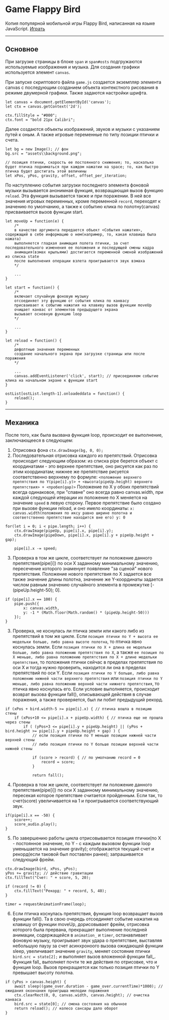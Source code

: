 # Game Flappy Bird

Копия популярной мобильной игры Flappy Bird, написанная на языке JavaScript. [Играть](https://progivt19.github.io/jsTeamG/)

---

## Основное
При загрузке страницы в блоке `span` и `span#osts` подгружаются используемые изображения и музыка. Для создания графики используется элемент `canvas`.

При запуске скриптового файла `game.js` создается экземпляр элемента canvas с последующим созданием объекта контекстного рисования в режиме двумерной графики. Также задаются настройки шрифта.
```JS
let canvas = document.getElementById('canvas');
let ctx = canvas.getContext('2d');

ctx.fillStyle = "#000";
ctx.font = "bold 21px Calibri";
```

Далее создаются объекты изображений, звуков и музыки с указанием путей к оным. А также игровые переменные по типу позиции птички и счета.
```JS
let bg = new Image(); // фон
bg.src = "assets\\background.png";

// позиция птички, скорость ее постоянного снижения; то, насколько будет птичка подниматься при каждом нажатии на space; то, как быстро птичка будет достигать этой величины
let xPos, yPos, gravity, offset, offset_per_iteration;
```

По наступлению события загрузки последнего элемента фоновой музыки вызывается анонимная функция, возвращающая вызов функцию `reload`. Эта функция вызывается также и при поражении. В ней все значения игровых переменных, кроме переменной `record`, переходят к значению по умолчанию, а также к событию клика по полотну(canvas) присваивается вызов функции start.

```JS
let moveUp = function(e) {
	/*
	в качестве аргумента передается объект <События нажатия>, содержащий в себе информацию о нем(например, то, какая клавиша была нажата)
	выполняется гладкая анимация полета птички, за счет последовательного изменения ее положения и последующей смены кадра
	анимация(взмах крыльями) достигается переменной сменой изображений из списка state
	после выполнения операции взлета проигрывается звук взмаха
	*/

	...
}

let start = function() {
	/*
	включает случайную фоновую музыку
	отсоединяет эту функцию от события клика по канвасу
	присваивает к событию нажатия на клавиву вызов функции moveUp
	очищает канвас от элементов предыдущего экрана
	вызывает основную функцию loop
	*/

	...
}

let reload = function() {
	/*
	дефолтные значения переменных
	создание начального экрана при загрузке страницы или после поражения
	*/

	...
	canvas.addEventListener('click', start); // присоединяем событие клика на начальном экране к функции start
}

ostList[ostList.length-1].onloadeddata = function() {
	reload();
}
```

---

## Механика

После того, как была вызвана функция loop, происходит ее выполнение, заключающееся в следующем:
1. Отрисовка фона `ctx.drawImage(bg, 0, 0);`
2. Последовательная отрисовка каждого из препятствий. Отрисовка происходит следующим образом: из списка pipe берется объект с координатами - это верхнее препятствие, оно рисуется как раз по этим координатам; нижнее же препятствие рисуется соответственно верхнему по формуле:
`<положение верхнего препятствия по Y(pipe[i].y)> + <высота(pipeUp.height) верхнего препятствия> + <пробел(gap)>`
Положение по X у обоих препятствий всегда одинаковое, при "спавне" оно всегда равно canvas.width, при каждой следующей итерации их положение по X меняется на значение `speed` в левую сторону. Первое препятствие было создано при вызове функции reload, и оно имело координаты:
`x: canvas.width(положения по иксу равно ширине полотна и соответственно препятствие находится вне его) y: 0`
```JS
for(let i = 0; i < pipe.length; i++) {
	ctx.drawImage(pipeUp, pipe[i].x, pipe[i].y);
	ctx.drawImage(pipeDown, pipe[i].x, pipe[i].y + pipeUp.height + gap);

	pipe[i].x -= speed;
```
3. Проверка в том же цикле, соответствует ли положение данного препятствия(pipe[i]) по оси X заданному минимальному значению, пересечение которого знаменует появление "за сценой" нового препятствия. Положение нового препятствия по X задается все также значение длины полотна, значение же Y-координаты задается числом равным значению случайного элемента в промежутке [-(pipeUp.height-50); 0].
```JS
if (pipe[i].x == 100) {
	pipe.push({
		x: canvas.width,
		y: -1 * (Math.floor(Math.random() * (pipeUp.height-50)))
	});
}
```
3. Проверка, не коснулась ли птичка земли или какого либо из препятствий в том же цикле. Если `позиция птички по Y + высота ее модельки больше, либо равна высоте полотна`, то птичка явно коснулась земли. Если `позиция птички по X + длина ее модельки больше, либо равна положению препятствия по X`, а также `ее позиция по X меньше, либо равна положению препятствия по X + длине модельки препятствия`, то положения птички сейчас в пределах препятствия по оси X и тогда нужно проверить, находится ли она в пределах препятствий по оси Y. Если `позиция птички по Y больше, либо равна положению нижней части верхнего препятствия` или `позиция птички по Y меньше, либо равна положению верхней части нижнего препятствия`, то птичка явно коснулась его. Если условие выполняется, происходит возврат вызова функции fall(), описывающей действия в случае поражения, а также проверяется, был ли побит предыдущий рекорд.
```JS
if (xPos + bird.width-5 >= pipe[i].x) { // птичка вошла в позицию стены
	if (xPos+10 <= pipe[i].x + pipeUp.width) { // птичка еще не прошла через стены
		if ( (yPos+3 <= pipe[i].y + pipeUp.height) || (yPos + bird.height >= pipe[i].y + pipeUp.height + gap) ) {
			// если позиция птички по Y меньше позиции нижней части верхней стены
			// либо позиция птички по Y больше позиции верхней части нижней стены

			if (score > record) { // по умолчанию record = 0
				record = score;
			}

			return fall();
```
4. Проверка в том же цикле, соответствует ли положение данного препятствия(pipe[i]) по оси X заданному минимальному значению, пересекая которое препятствие считается пройденным. Если так, то счет(score) увеличивается на 1 и проигрывается соответствующий звук.
```JS
if(pipe[i].x == -50) {
	score++;
	score_audio.play();
}
```
5. По завершению работы цикла отрисовывается позиция птички(по X - постоянное значение, по Y - с каждым вызовом функции loop уменьшается на значение gravity); отображается текущий счет и рекорд(если таковой был поставлен ранее); запрашивается следующий фрейм.
```JS
ctx.drawImage(bird, xPos, yPos);
yPos += gravity; // действие гравитации
ctx.fillText("Счет: " + score, 5, 20);

if (record != 0) {
	ctx.fillText("Рекорд: " + record, 5, 40);
}

timer = requestAnimationFrame(loop);
```
6. Если птичка коснулась препятствия, функция loop возвращает вызов функции fall(). Та в свою очередь отсоединяет событие нажатия на клавишу от функции moveUp, дорисовывает фрейм, отрисовка которого была прервана, прекращает выполнение последней анимации, содержащейся в `animation_` и `timer`, останавливает фоновую музыку, проигрывает звук удара о препятствие, выставляя небольшую паузу за счет асинхроноого вызова ожидающей функции sleep, увеличивает значение `gravity`, меняет состояние птички `bird.src = state[2];` и выполняет вызов вложенной функции fall_. Функция fall_ выполняет почти те же действия по отрисовке, что и функция loop. Вызов прекращается как только позиция птички по Y превышает высоту полотна.
```JS
if (yPos > canvas.height) {
	await sleep((game_over.duration - game_over.currentTime)*1000); // ожидания окончания проигрыша мелодии поражения
	ctx.clearRect(0, 0, canvas.width, canvas.height); // очистка канваса
	bird.src = state[0]; // смена состояния на обычное
	return reload(); // колесо сансары дало оборот
}
```
